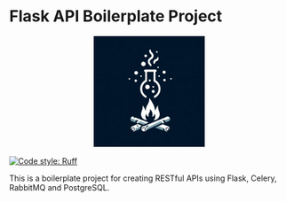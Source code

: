# Flask API Boilerplate Project
<p align="center">
  <img src="images/project_logo.jpg" width="200">
</p>

[![Code style: Ruff](https://img.shields.io/badge/code%20style-ruff-000000.svg)](https://github.com/astral-sh/ruff)

This is a boilerplate project for creating RESTful APIs using Flask, Celery, RabbitMQ and PostgreSQL.